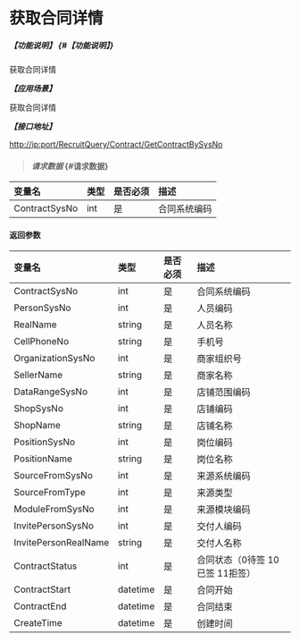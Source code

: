 # 获取合同详情

##### _【功能说明】_ {#【功能说明】}

获取合同详情

_**【应用场景】**_

获取合同详情

_**【接口地址】**_

[http://ip:port/RecruitQuery/Contract/GetContractBySysNo](http://ip:port/RecruitQuery/Contract/GetContractBySysNo)

> #### _请求数据_ {#请求数据}

| 变量名 | 类型 | 是否必须 | 描述 |
| :--- | :--- | :--- | :--- |
| ContractSysNo | int | 是 | 合同系统编码 |

#### 返回参数

| 变量名 | 类型 | 是否必须 | 描述 |
| :--- | :--- | :--- | :--- |
| ContractSysNo | int | 是 | 合同系统编码 |
| PersonSysNo | int | 是 | 人员编码 |
| RealName | string | 是 | 人员名称 |
| CellPhoneNo | string | 是 | 手机号 |
| OrganizationSysNo | int | 是 | 商家组织号 |
| SellerName | string | 是 | 商家名称 |
| DataRangeSysNo | int | 是 | 店铺范围编码 |
| ShopSysNo | int | 是 | 店铺编码 |
| ShopName | string | 是 | 店铺名称 |
| PositionSysNo | int | 是 | 岗位编码 |
| PositionName | string | 是 | 岗位名称 |
| SourceFromSysNo | int | 是 | 来源系统编码 |
| SourceFromType | int | 是 | 来源类型 |
| ModuleFromSysNo | int | 是 | 来源模块编码 |
| InvitePersonSysNo | int | 是 | 交付人编码 |
| InvitePersonRealName | string | 是 | 交付人名称 |
| ContractStatus | int | 是 | 合同状态（0待签 10已签 11拒签） |
| ContractStart | datetime | 是 | 合同开始 |
| ContractEnd | datetime | 是 | 合同结束 |
| CreateTime | datetime | 是 | 创建时间 |



